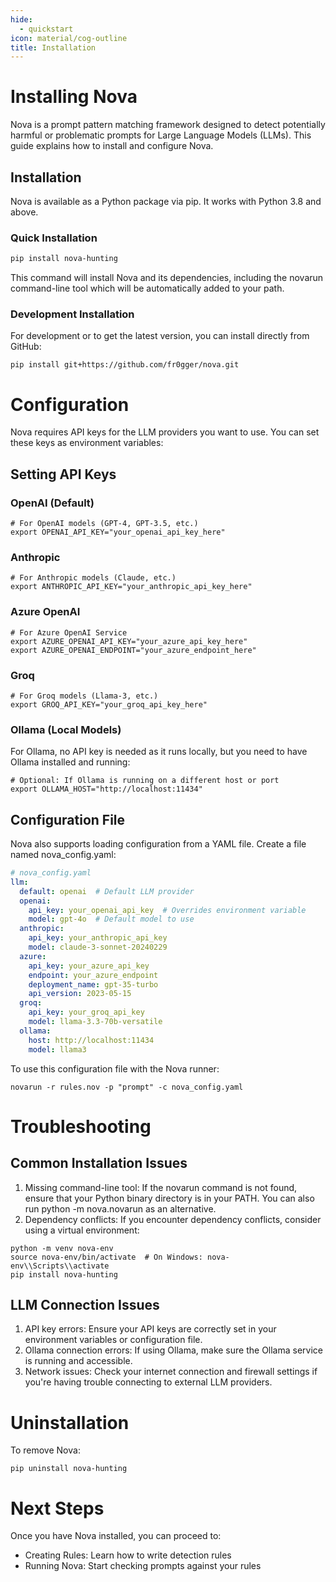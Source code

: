 ```yaml
---
hide:
  - quickstart
icon: material/cog-outline
title: Installation
---
```


# Installing Nova

Nova is a prompt pattern matching framework designed to detect potentially harmful or problematic prompts for Large Language Models (LLMs). This guide explains how to install and configure Nova.

## Installation

Nova is available as a Python package via pip. It works with Python 3.8 and above.

### Quick Installation

```bash
pip install nova-hunting
```

This command will install Nova and its dependencies, including the novarun command-line tool which will be automatically added to your path.

### Development Installation
For development or to get the latest version, you can install directly from GitHub:

```
pip install git+https://github.com/fr0gger/nova.git
```

# Configuration
Nova requires API keys for the LLM providers you want to use. You can set these keys as environment variables:

## Setting API Keys
### OpenAI (Default)

```
# For OpenAI models (GPT-4, GPT-3.5, etc.)
export OPENAI_API_KEY="your_openai_api_key_here"
```
### Anthropic

```
# For Anthropic models (Claude, etc.)
export ANTHROPIC_API_KEY="your_anthropic_api_key_here"
```

### Azure OpenAI
```
# For Azure OpenAI Service
export AZURE_OPENAI_API_KEY="your_azure_api_key_here"
export AZURE_OPENAI_ENDPOINT="your_azure_endpoint_here"
```

### Groq
```
# For Groq models (Llama-3, etc.)
export GROQ_API_KEY="your_groq_api_key_here"
```

### Ollama (Local Models)
For Ollama, no API key is needed as it runs locally, but you need to have Ollama installed and running:
```
# Optional: If Ollama is running on a different host or port
export OLLAMA_HOST="http://localhost:11434"
```
## Configuration File
Nova also supports loading configuration from a YAML file. Create a file named nova_config.yaml:

```yaml
# nova_config.yaml
llm:
  default: openai  # Default LLM provider
  openai:
    api_key: your_openai_api_key  # Overrides environment variable
    model: gpt-4o  # Default model to use
  anthropic:
    api_key: your_anthropic_api_key
    model: claude-3-sonnet-20240229
  azure:
    api_key: your_azure_api_key
    endpoint: your_azure_endpoint
    deployment_name: gpt-35-turbo
    api_version: 2023-05-15
  groq:
    api_key: your_groq_api_key
    model: llama-3.3-70b-versatile
  ollama:
    host: http://localhost:11434
    model: llama3
```

To use this configuration file with the Nova runner:
```
novarun -r rules.nov -p "prompt" -c nova_config.yaml
```

# Troubleshooting
## Common Installation Issues

1. Missing command-line tool: If the novarun command is not found, ensure that your Python binary directory is in your PATH. You can also run python -m nova.novarun as an alternative.
2. Dependency conflicts: If you encounter dependency conflicts, consider using a virtual environment:
```
python -m venv nova-env
source nova-env/bin/activate  # On Windows: nova-env\\Scripts\\activate
pip install nova-hunting
```

## LLM Connection Issues

1. API key errors: Ensure your API keys are correctly set in your environment variables or configuration file.
2. Ollama connection errors: If using Ollama, make sure the Ollama service is running and accessible.
3. Network issues: Check your internet connection and firewall settings if you're having trouble connecting to external LLM providers.

# Uninstallation
To remove Nova:
```
pip uninstall nova-hunting
```

# Next Steps
Once you have Nova installed, you can proceed to:

- Creating Rules: Learn how to write detection rules
- Running Nova: Start checking prompts against your rules